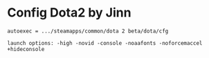 Config Dota2 by Jinn
=============
`````````````
autoexec = .../steamapps/common/dota 2 beta/dota/cfg
`````````````
`````````````
launch options: -high -novid -console -noaafonts -noforcemaccel +hideconsole
`````````````
